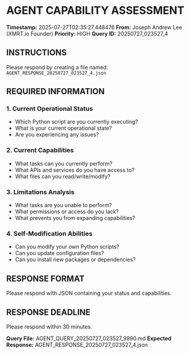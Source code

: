 # AGENT CAPABILITY ASSESSMENT

**Timestamp:** 2025-07-27T02:35:27.448476
**From:** Joseph Andrew Lee (XMRT.io Founder)
**Priority:** HIGH
**Query ID:** 20250727_023527_4

## INSTRUCTIONS
Please respond by creating a file named: `AGENT_RESPONSE_20250727_023527_4.json`

## REQUIRED INFORMATION

### 1. Current Operational Status
- Which Python script are you currently executing?
- What is your current operational state?
- Are you experiencing any issues?

### 2. Current Capabilities
- What tasks can you currently perform?
- What APIs and services do you have access to?
- What files can you read/write/modify?

### 3. Limitations Analysis
- What tasks are you unable to perform?
- What permissions or access do you lack?
- What prevents you from expanding capabilities?

### 4. Self-Modification Abilities
- Can you modify your own Python scripts?
- Can you update configuration files?
- Can you install new packages or dependencies?

## RESPONSE FORMAT
Please respond with JSON containing your status and capabilities.

## RESPONSE DEADLINE
Please respond within 30 minutes.

**Query File:** AGENT_QUERY_20250727_023527_9990.md
**Expected Response:** AGENT_RESPONSE_20250727_023527_4.json
